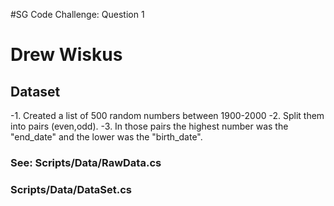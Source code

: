 #SG Code Challenge: Question 1
# Drew Wiskus

## Dataset

-1. Created a list of 500 random numbers between 1900-2000
-2. Split them into pairs (even,odd).
-3. In those pairs the highest number was the "end_date" and the lower was the "birth_date".

### See: Scripts/Data/RawData.cs
###      Scripts/Data/DataSet.cs
